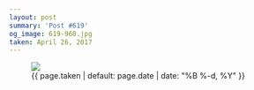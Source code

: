 ```yaml
---
layout: post
summary: 'Post #619'
og_image: 619-960.jpg
taken: April 26, 2017
---
```


<figure class="post">
<img sizes="(min-width: 700px) 50vw, calc(100vw - 2rem)" src="{{ site.assets_url }}/619-480.jpg" srcset="{{ site.assets_url }}/619-240.jpg 240w, {{ site.assets_url }}/619-480.jpg 480w, {{ site.assets_url }}/619-720.jpg 720w, {{ site.assets_url }}/619-960.jpg 960w"/>
<figcaption>
<time>{{ page.taken | default: page.date | date: "%B %-d, %Y" }}</time>
</figcaption>
</figure>
